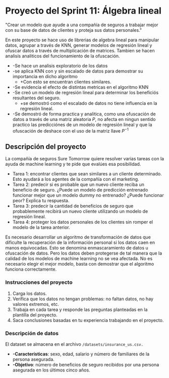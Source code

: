 # Proyecto del Sprint 11: Álgebra lineal

"Crear un modelo que ayude a una compañía de seguros a trabajar mejor con su base de datos de clientes y proteja sus datos personales."


En este proyecto se hace uso de librerias de algebra lineal para manipular datos, agrupar a través de KNN, generar modelos de regresión lineal y ofuscar datos a través de multiplicación de matrices.
Tambien se hacen analisís analiticos del funcionamiento de la ofuscación.

- -Se hace un analisis exploratorio de los datos
- -se aplica KNN con y sin escalado de datos para demostrar su importancia en dicho algoritmo
  - +Con esto se encuentran clientes similares.
- -Se evidencia el efecto de distintas metricas en el algoritmo KNN
- -Se creó un modelo de regresión lineal para determinar los beneficiós resultantes del seguro.
  - +se demostró como el escalado de datos no tiene influencia en la regresión lineal.
- -Se demostró de forma practica y analitica, como una ofuscación de datos a través de una matriz aleatoria $P$, no afecta en ningun sentido practico las predicciónes de un modelo de regresión lineal y que la ofuscación de deshace con el uso de la matriz llave $P^{-1}$

## Descripción del proyecto

La compañía de seguros Sure Tomorrow quiere resolver varias tareas con la ayuda de machine learning y te pide que evalúes esa posibilidad.

- Tarea 1: encontrar clientes que sean similares a un cliente determinado. Esto ayudará a los agentes de la compañía con el marketing.
- Tarea 2: predecir si es probable que un nuevo cliente reciba un beneficio de seguro. ¿Puede un modelo de predicción entrenado funcionar mejor que un modelo dummy no entrenado? ¿Puede funcionar peor? Explica tu respuesta.
- Tarea 3: predecir la cantidad de beneficios de seguro que probablemente recibirá un nuevo cliente utilizando un modelo de regresión lineal.
- Tarea 4: proteger los datos personales de los clientes sin romper el modelo de la tarea anterior.

Es necesario desarrollar un algoritmo de transformación de datos que dificulte la recuperación de la información personal si los datos caen en manos equivocadas. Esto se denomina enmascaramiento de datos u ofuscación de datos. Pero los datos deben protegerse de tal manera que la calidad de los modelos de machine learning no se vea afectada. No es necesario elegir el mejor modelo, basta con demostrar que el algoritmo funciona correctamente.

### Instrucciones del proyecto

1. Carga los datos.
2. Verifica que los datos no tengan problemas: no faltan datos, no hay valores extremos, etc.
3. Trabaja en cada tarea y responde las preguntas planteadas en la plantilla del proyecto.
4. Saca conclusiones basadas en tu experiencia trabajando en el proyecto.


### Descripción de datos
El dataset se almacena en el archivo `/datasets/insurance_us.csv.`

- **-Características**: sexo, edad, salario y número de familiares de la persona asegurada.
- **-Objetivo**: número de beneficios de seguro recibidos por una persona asegurada en los últimos cinco años.
